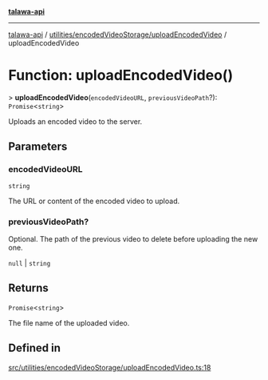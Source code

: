 [**talawa-api**](../../../../README.md)

***

[talawa-api](../../../../modules.md) / [utilities/encodedVideoStorage/uploadEncodedVideo](../README.md) / uploadEncodedVideo

# Function: uploadEncodedVideo()

\> **uploadEncodedVideo**(`encodedVideoURL`, `previousVideoPath`?): `Promise`\<`string`\>

Uploads an encoded video to the server.

## Parameters

### encodedVideoURL

`string`

The URL or content of the encoded video to upload.

### previousVideoPath?

Optional. The path of the previous video to delete before uploading the new one.

`null` | `string`

## Returns

`Promise`\<`string`\>

The file name of the uploaded video.

## Defined in

[src/utilities/encodedVideoStorage/uploadEncodedVideo.ts:18](https://github.com/PalisadoesFoundation/talawa-api/blob/039b0f127fb8caa46d57186ab4b3bb27fe150903/src/utilities/encodedVideoStorage/uploadEncodedVideo.ts#L18)
